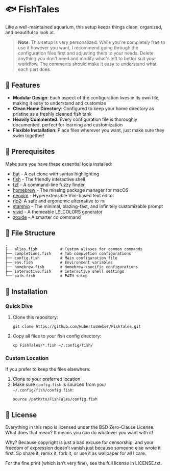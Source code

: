 # 🐟 FishTales

Like a well-maintained aquarium, this setup keeps things clean, organized, and beautiful to look at.

> **Note**: This setup is very personalized. While you're completely free to use it however you want, I recommend going through the configuration files first and adjusting them to your needs. Delete anything you don't need and modify what's left to better suit your workflow. The comments should make it easy to understand what each part does.

## 🌊 Features

- **Modular Design**: Each aspect of the configuration lives in its own file, making it easy to understand and customize
- **Clean Home Directory**: Configured to keep your home directory as pristine as a freshly cleaned fish tank
- **Heavily Commented**: Every configuration file is thoroughly documented, perfect for learning and customization
- **Flexible Installation**: Place files wherever you want, just make sure they swim together!

## 🎣 Prerequisites

Make sure you have these essential tools installed:

- [bat](https://github.com/sharkdp/bat) - A cat clone with syntax highlighting
- [fish](https://fishshell.com/) - The friendly interactive shell
- [fzf](https://github.com/junegunn/fzf) - A command-line fuzzy finder
- [homebrew](https://brew.sh/) - The missing package manager for macOS
- [neovim](https://neovim.io/) - Hyperextensible Vim-based text editor
- [rip2](https://github.com/MilesCranmer/rip2): A safe and ergonomic alternative to `rm`
- [starship](https://starship.rs/) - The minimal, blazing-fast, and infinitely customizable prompt
- [vivid](https://github.com/sharkdp/vivid) - A themeable LS_COLORS generator
- [zoxide](https://github.com/ajeetdsouza/zoxide) - A smarter cd command

## 📁 File Structure

```
.
├── alias.fish          # Custom aliases for common commands
├── completions.fish    # Tab completion configurations
├── config.fish         # Main configuration file
├── env.fish            # Environment variables
├── homebrew.fish       # Homebrew-specific configurations
├── interactive.fish    # Interactive shell settings
└── path.fish           # PATH setup
```

## 🐋 Installation

### Quick Dive

1. Clone this repository:
   ```fish
   git clone https://github.com/HubertusWeber/FishTales.git
   ```

2. Copy all files to your fish config directory:
   ```fish
   cp FishTales/*.fish ~/.config/fish/
   ```

### Custom Location

If you prefer to keep the files elsewhere:

1. Clone to your preferred location
2. Make sure `config.fish` is sourced from your `~/.config/fish/config.fish`:
   ```fish
   source /path/to/FishTales/config.fish
   ```

## 📝 License

Everything in this repo is licensed under the BSD Zero-Clause License. What does that mean? It means you can do whatever you want with it!

Why? Because copyright is just a bad excuse for censorship, and your freedom of expression doesn’t vanish just because someone else wrote it first. So share it, remix it, fork it, or use it as wallpaper for all I care.

For the fine print (which isn’t very fine), see the full license in LICENSE.txt.
